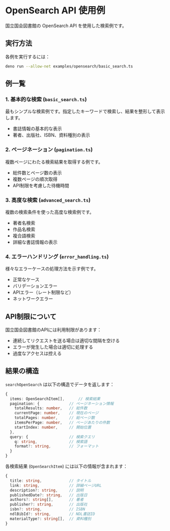 # OpenSearch API 使用例

国立国会図書館の OpenSearch API を使用した検索例です。

## 実行方法

各例を実行するには：

```bash
deno run --allow-net examples/opensearch/basic_search.ts
```

## 例一覧

### 1. 基本的な検索 (`basic_search.ts`)

最もシンプルな検索例です。指定したキーワードで検索し、結果を整形して表示します。

- 書誌情報の基本的な表示
- 著者、出版社、ISBN、資料種別の表示

### 2. ページネーション (`pagination.ts`)

複数ページにわたる検索結果を取得する例です。

- 総件数とページ数の表示
- 複数ページの順次取得
- API制限を考慮した待機時間

### 3. 高度な検索 (`advanced_search.ts`)

複数の検索条件を使った高度な検索例です。

- 著者名検索
- 作品名検索
- 複合語検索
- 詳細な書誌情報の表示

### 4. エラーハンドリング (`error_handling.ts`)

様々なエラーケースの処理方法を示す例です。

- 正常なケース
- バリデーションエラー
- APIエラー（レート制限など）
- ネットワークエラー

## API制限について

国立国会図書館のAPIには利用制限があります：

- 連続してリクエストを送る場合は適切な間隔を空ける
- エラーが発生した場合は適切に処理する
- 過度なアクセスは控える

## 結果の構造

`searchOpenSearch` は以下の構造でデータを返します：

```typescript
{
  items: OpenSearchItem[],      // 検索結果
  pagination: {             // ページネーション情報
    totalResults: number,   // 総件数
    currentPage: number,    // 現在のページ
    totalPages: number,     // 総ページ数
    itemsPerPage: number,   // ページあたりの件数
    startIndex: number,     // 開始位置
  },
  query: {                  // 検索クエリ
    q: string,              // 検索語
    format?: string,        // フォーマット
  }
}
```

各検索結果 (`OpenSearchItem`) には以下の情報が含まれます：

```typescript
{
  title: string,            // タイトル
  link: string,             // 詳細ページURL
  description?: string,     // 説明
  publishedDate?: string,   // 出版日
  authors?: string[],       // 著者
  publisher?: string,       // 出版社
  isbn?: string,            // ISBN
  ndlBibId?: string,        // NDL書誌ID
  materialType?: string[],  // 資料種別
}
```
